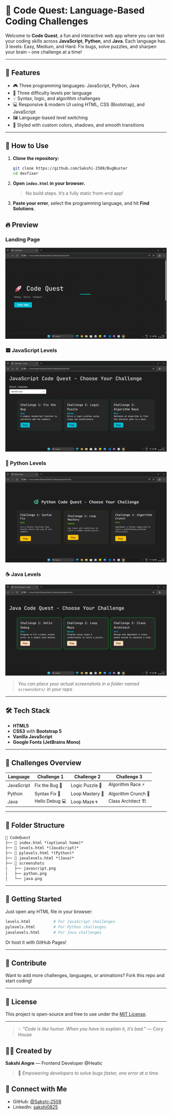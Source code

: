 
# 🚀 Code Quest: Language-Based Coding Challenges

Welcome to **Code Quest**, a fun and interactive web app where you can test your coding skills across **JavaScript**, **Python**, and **Java**. Each language has 3 levels: Easy, Medium, and Hard. Fix bugs, solve puzzles, and sharpen your brain – one challenge at a time!

---

## 🌟 Features

- 🎮 Three programming languages: JavaScript, Python, Java
- 🧩 Three difficulty levels per language
- 💡 Syntax, logic, and algorithm challenges
- 💻 Responsive & modern UI using HTML, CSS (Bootstrap), and JavaScript
- 🖼️ Language-based level switching
- 🎨 Styled with custom colors, shadows, and smooth transitions

---

## 🚀 How to Use

1. **Clone the repository:**
   ```bash
   git clone https://github.com/Sakshi-2508/BugBuster
   cd devfixer
   ```

2. **Open `index.html` in your browser.**
   > No build steps. It’s a fully static front-end app!

3. **Paste your error**, select the programming language, and hit **Find Solutions**.


## 🔥 Preview


### Landing Page
![ Landing Page](./screenshots/landing_pg.png)

### 🟨 JavaScript Levels  
![JavaScript Levels](./screenshots/javascript.png)

### 🐍 Python Levels  
![Python Levels](./screenshots/python.png)

### ☕ Java Levels  
![Java Levels](./screenshots/java.png)

> _You can place your actual screenshots in a folder named `screenshots/` in your repo_

---

## 🛠️ Tech Stack

- **HTML5**
- **CSS3** with **Bootstrap 5**
- **Vanilla JavaScript**
- **Google Fonts (JetBrains Mono)**

---

## 🧠 Challenges Overview

| Language   | Challenge 1        | Challenge 2       | Challenge 3       |
|------------|--------------------|-------------------|-------------------|
| JavaScript | Fix the Bug 🐞     | Logic Puzzle 🧩    | Algorithm Race ⚡   |
| Python     | Syntax Fix 🐍      | Loop Mastery 🔁    | Algorithm Crunch 🧠 |
| Java       | Hello Debug 💻     | Loop Maze 🌀       | Class Architect 🏗️  |

---

## 📂 Folder Structure

```
📁 CodeQuest
├── 📄 index.html *(optional home)*
├── 📄 levels.html *(JavaScript)*
├── 📄 pylevels.html *(Python)*
├── 📄 javalevels.html *(Java)*
├── 📁 screenshots
│   ├── javascript.png
│   ├── python.png
│   └── java.png
```

---

## 🚀 Getting Started

Just open any HTML file in your browser:

```bash
levels.html          # For JavaScript challenges
pylevels.html        # For Python challenges
javalevels.html      # For Java challenges
```

Or host it with GitHub Pages!

---

## 🙌 Contribute

Want to add more challenges, languages, or animations? Fork this repo and start coding!

---

## 📜 License

This project is open-source and free to use under the [MIT License](LICENSE).

---

> 💡 _“Code is like humor. When you have to explain it, it’s bad.”_ — Cory House

## 👨‍💻 Created by

**Sakshi Angre** — Frontend Developer @Heatic

> 🚀 *Empowering developers to solve bugs faster, one error at a time.*


## 🔗 Connect with Me

* GitHub: [@Sakshi-2508](https://github.com/Sakshi-2508)
* LinkedIn: [sakshi0825](https://www.linkedin.com/in/sakshi0825/)